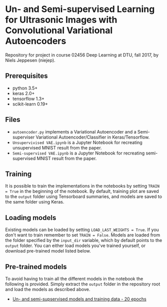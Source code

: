 # Un- and Semi-supervised Learning for Ultrasonic Images with Convolutional Variational Autoencoders
Repository for project in course 02456 Deep Learning at DTU, fall 2017, by Niels Jeppesen (niejep).

## Prerequisites
- python 3.5+
- keras 2.0+
- tensorflow 1.3+
- scikit-learn 0.19+

## Files
- `autoencoder.py` implements a Variational Autoencoder and a Semi-superviser Variational Autoencoder/Classifier in Keras/Tensorflow.
- `Unsupervivised VAE.ipynb` is a Jupyter Notebook for recreating unsupervised MNIST result from the paper.
- `Semi-supervised VAE.ipynb` is a Jupyter Notebook for recreating semi-supervised MNIST result from the paper.

## Training
It is possible to train the implementations in the notebooks by setting `TRAIN = True` in the beginning of the notebook. By default, training plot are saved to the `output` folder using Tensorboard summaries, and models are saved to the same folder using Keras.

## Loading models
Existing models can be loaded by setting `LOAD_LAST_WEIGHTS = True`. If you don't want to train remember to set `TRAIN = False`. Models are loaded from the folder specified by the `input_dir` variable, which by default points to the `output` folder. You can either load models you've trained yourself, or download pre-trained model listed below.

## Pre-trained models
To avoid having to train all the different models in the notebook the following is provided. Simply extract the `output` folder in the repository root and load the models as described above.
- [Un- and semi-supservised models and training data - 20 epochs](https://dtudk-my.sharepoint.com/personal/niejep_win_dtu_dk/_layouts/15/guestaccess.aspx?docid=08ad1ee819e3147cc82a75538d0a2b814&authkey=Aaq-NtLBwlea5Hcr31_PP74&e=0a57997c44c348b496b538deff85fc7c)